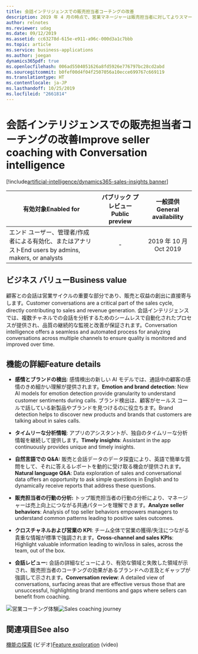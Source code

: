 ```yaml
---
title: 会話インテリジェンスでの販売担当者コーチングの改善
description: 2019 年 4 月の時点で、営業マネージャーは販売担当者に対してよりスマートなコーチングを提供することができるようになっています。 今後は、販売担当者に会話インテリジェンス機能も提供します。 また、新しいモデルの追加、NLP ベースのデータ探索の導入、より深い分析情報の提供を行い、それらでの販売データと会話データの統合によって、スマート コーチングも改善します。
author: relnotes
ms.reviewer: udag
ms.date: 09/12/2019
ms.assetid: cc63278d-615e-e911-a96c-000d3a1c7bbb
ms.topic: article
ms.service: business-applications
ms.author: joegan
dynamics365pdf: true
ms.openlocfilehash: 006ad5504051626a8fd5926e776797bc28cd2abd
ms.sourcegitcommit: b0fef00d4f04f2507056a10ecce699767c669119
ms.translationtype: HT
ms.contentlocale: ja-JP
ms.lasthandoff: 10/25/2019
ms.locfileid: "2661814"
---
```

# <a name="improve-seller-coaching-with-conversation-intelligence"></a><span data-ttu-id="46622-105">会話インテリジェンスでの販売担当者コーチングの改善</span><span class="sxs-lookup"><span data-stu-id="46622-105">Improve seller coaching with Conversation intelligence</span></span>
[!include[artificial-intelligence/dynamics365-sales-insights banner](../includes/artificial-intelligence/dynamics365-sales-insights.md)]

| <span data-ttu-id="46622-106">有効対象</span><span class="sxs-lookup"><span data-stu-id="46622-106">Enabled for</span></span>    |  <span data-ttu-id="46622-107">パブリック プレビュー</span><span class="sxs-lookup"><span data-stu-id="46622-107">Public preview</span></span> | <span data-ttu-id="46622-108">一般提供</span><span class="sxs-lookup"><span data-stu-id="46622-108">General availability</span></span> | 
| ---------- | :----------: |:----------: |
|<span data-ttu-id="46622-109">エンド ユーザー、管理者/作成者による有効化、またはアナリスト</span><span class="sxs-lookup"><span data-stu-id="46622-109">End users by admins, makers, or analysts</span></span>|-| <span data-ttu-id="46622-110">2019 年 10 月</span><span class="sxs-lookup"><span data-stu-id="46622-110">Oct 2019</span></span>|


## <a name="business-value"></a><span data-ttu-id="46622-111">ビジネス バリュー</span><span class="sxs-lookup"><span data-stu-id="46622-111">Business value</span></span>
<!-- bv start -->
<span data-ttu-id="46622-112">顧客との会話は営業サイクルの重要な部分であり、販売と収益の創出に直接寄与します。</span><span class="sxs-lookup"><span data-stu-id="46622-112">Customer conversations are a critical part of the sales cycle, directly contributing to sales and revenue generation.</span></span> <span data-ttu-id="46622-113">会話インテリジェンスでは、複数チャネルでの会話を分析するためのシームレスで自動化されたプロセスが提供され、品質の継続的な監視と改善が保証されます。</span><span class="sxs-lookup"><span data-stu-id="46622-113">Conversation intelligence offers a seamless and automated process for analyzing conversations across multiple channels to ensure quality is monitored and improved over time.</span></span>
<!-- bv end -->



## <a name="feature-details"></a><span data-ttu-id="46622-114">機能の詳細</span><span class="sxs-lookup"><span data-stu-id="46622-114">Feature details</span></span>
<!--feature detail start -->
- <span data-ttu-id="46622-115">**感情とブランドの検出**: 感情検出の新しい AI モデルでは、通話中の顧客の感情のきめ細かい理解が提供されます。</span><span class="sxs-lookup"><span data-stu-id="46622-115">**Emotion and brand detection**: New AI models for emotion detection provide granularity to understand customer sentiments during calls.</span></span> <span data-ttu-id="46622-116">ブランド検出は、顧客がセールス コールで話している新製品やブランドを見つけるのに役立ちます。</span><span class="sxs-lookup"><span data-stu-id="46622-116">Brand detection helps to discover new products and brands that customers are talking about in sales calls.</span></span>

- <span data-ttu-id="46622-117">**タイムリーな分析情報**: アプリのアシスタントが、独自のタイムリーな分析情報を継続して提供します。</span><span class="sxs-lookup"><span data-stu-id="46622-117">**Timely insights**: Assistant in the app continuously provides unique and timely insights.</span></span>  

- <span data-ttu-id="46622-118">**自然言語での Q&A:** 販売と会話データのデータ探査により、英語で簡単な質問をして、それに答えるレポートを動的に受け取る機会が提供されます。</span><span class="sxs-lookup"><span data-stu-id="46622-118">**Natural language Q&A**: Data exploration of sales and conversational data offers an opportunity to ask simple questions in English and to dynamically receive reports that address these questions.</span></span> 

- <span data-ttu-id="46622-119">**販売担当者の行動の分析:** トップ販売担当者の行動の分析により、マネージャーは売上向上につながる共通パターンを理解できます。</span><span class="sxs-lookup"><span data-stu-id="46622-119">**Analyze seller behaviors**: Analysis of top seller behaviors empowers managers to understand common patterns leading to positive sales outcomes.</span></span> 

- <span data-ttu-id="46622-120">**クロスチャネルおよび営業の KPI**: チーム全体で営業の獲得/失注につながる貴重な情報が標準で強調されます。</span><span class="sxs-lookup"><span data-stu-id="46622-120">**Cross-channel and sales KPIs**: Highlight valuable information leading to win/loss in sales, across the team, out of the box.</span></span>
 
- <span data-ttu-id="46622-121">**会話レビュー:** 会話の詳細なビューにより、有効な領域と失敗した領域が示され、販売担当者のコーチングの効果があるブランドへの言及とギャップが強調して示されます。</span><span class="sxs-lookup"><span data-stu-id="46622-121">**Conversation review**: A detailed view of conversations, surfacing areas that are effective versus those that are unsuccessful, highlighting brand mentions and gaps where sellers can benefit from coaching.</span></span> 

<span data-ttu-id="46622-122">![営業コーチング体験](media/releasenotes0ct19.png "営業コーチング体験")</span><span class="sxs-lookup"><span data-stu-id="46622-122">![Sales coaching journey](media/releasenotes0ct19.png "Sales coaching journey")</span></span>
<!--feature detail end -->










## <a name="see-also"></a><span data-ttu-id="46622-123">関連項目</span><span class="sxs-lookup"><span data-stu-id="46622-123">See also</span></span>
<span data-ttu-id="46622-124">[機能の探索](https://aka.ms/ROGSI19RW2ROV5) (ビデオ)</span><span class="sxs-lookup"><span data-stu-id="46622-124">[Feature exploration](https://aka.ms/ROGSI19RW2ROV5) (video)</span></span>
